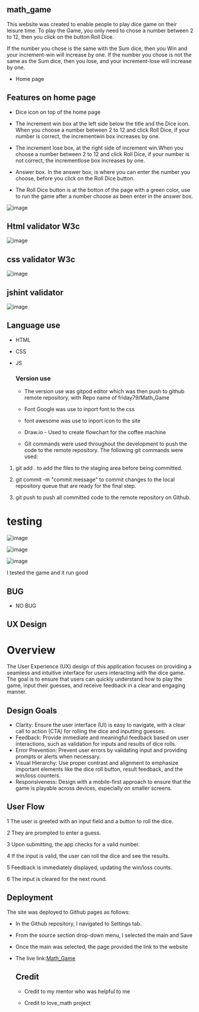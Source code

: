 ## math_game

 This website was created to enable people to play dice game on their leisure time.
 To play the Game, you only need to chose a number between 2 to 12, then you click on the button Roll Dice.

 If the number you chose is the same with the Sum dice, then you Win and your increment-win will increase by one.
If the number you chose is not the same as the Sum dice, then you lose, and your increment-lose will increase by one.

- Home page

 ## Features on home page

- Dice icon on top of the home page

- The increment win box at the left side below  the title and the Dice icon. When you choose a  number between 2 to 12 and click Roll Dice, if your number is correct, the incrementwin box increases by one.

- The increment lose box, at the right side of increment win.When you choose a  number between 2 to 12 and click Roll Dice, if your number is not correct, the incrementlose box increases by one.

 - Answer box. In the answer box, is where you can enter the number you choose, before you click on the Roll Dice button.

  - The Roll Dice button is at the botton of the page with a green color, use to run the game after a number choose as been enter in the answer box.

    
![image](https://github.com/user-attachments/assets/98980618-26b5-4dd2-a026-eb45769e6c69)

## Html validator W3c

![image](https://github.com/user-attachments/assets/d40ac879-3d1d-4736-923c-e0540a34100d)

## css validator W3c

![image](https://github.com/user-attachments/assets/aeed77f0-a2f1-4477-9452-94b60b612343)


## jshint validator

![image](https://github.com/user-attachments/assets/e58da13e-3faf-4e2f-b2bc-803b17c1fa02)



## Language use

- HTML
- CSS
- JS

  ### Version use
  * The version use was gitpod editor which was then push to github remote repository, with Repo name of friday79/Math_Game

  * Font Google was use to inport font to the css

  * font awesome was use to inport icon to the site

  * Draw.io - Used to create flowchart for the coffee machine
  
  * Git commands were used throughout the development to push the code to the remote repository. The following git commands were used:

1. git add . to add the files to the staging area before being committed.

2. git commit -m "commit message"  to commit changes to the local repository queue that are ready for the final step.

3. git push  to push all committed code to the remote repository on Github.

# testing 

![image](https://github.com/user-attachments/assets/c035735c-b9a6-4f20-85d0-0eff536ba518)


![image](https://github.com/user-attachments/assets/ab5e3c93-1db4-45ad-a552-cd720560a395)

![image](https://github.com/user-attachments/assets/072fabb8-1035-4119-88c4-e98bb4626122)

I tested the game and it run good

## BUG

- NO BUG

## UX Design
# Overview
The User Experience (UX) design of this application focuses on providing a seamless and intuitive interface for users interacting with the dice game. The goal is to ensure that users can quickly understand how to play the game, input their guesses, and receive feedback in a clear and engaging manner.

## Design Goals
- Clarity: Ensure the user interface (UI) is easy to navigate, with a clear call to action (CTA) for rolling the dice and inputting guesses.
- Feedback: Provide immediate and meaningful feedback based on user interactions, such as validation for inputs and results of dice rolls.
- Error Prevention: Prevent user errors by validating input and providing prompts or alerts when necessary.
- Visual Hierarchy: Use proper contrast and alignment to emphasize important elements like the dice roll button, result feedback, and the win/loss counters.
- Responsiveness: Design with a mobile-first approach to ensure that the game is playable across devices, especially on smaller screens.

## User Flow
1 The user is greeted with an input field and a button to roll the dice.

2 They are prompted to enter a guess.

3 Upon submitting, the app checks for a valid number.

4 If the input is valid, the user can roll the dice and see the results.

5 Feedback is immediately displayed, updating the win/loss counts.

6 The input is cleared for the next round.


  ## Deployment

  The site was deployed to Github pages as follows:

+ In the Github repository, I navigated to Settings tab.
 
+ From the source section drop-down menu, I selected the main and Save

+ Once the main was selected, the page provided the link to the website

+ The live link:[Math_Game]( https://friday79.github.io/math_game/)

  ## Credit

  - Credit to my mentor who was helpful to me

  - Credit to love_math project
  


  
  
